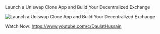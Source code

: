 Launch a Uniswap Clone App and Build Your Decentralized Exchange

![Launch a Uniswap Clone App and Build Your Decentralized Exchange](https://user-images.githubusercontent.com/102717032/201827299-492da842-a702-41cd-a9b1-b7cdcc9ef4c4.jpg)

Watch Now:  https://www.youtube.com/c/DaulatHussain
